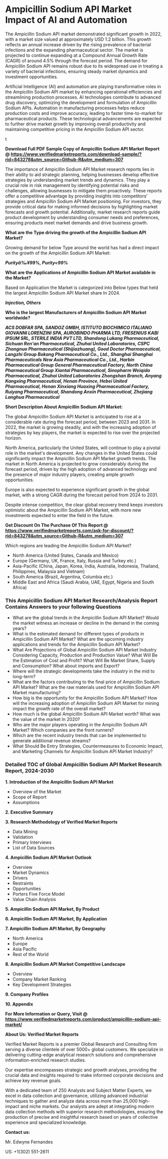 <meta name="title" content="Global Ampicillin Sodium API Market Impact of AI and Automation"><meta name="description" content="The Ampicillin Sodium API market demonstrated significant growth in 2022, with a market size valued at approximately USD 1.2 billion. This growth reflects an annual in"><meta name="title" content="Ampicillin Sodium API Market Size, Share, Scope, Trends, Growth, Opportunities, Analysis, Forecast"><h1>Ampicillin Sodium API Market Impact of AI and Automation</h1><p>The Ampicillin Sodium API market demonstrated significant growth in 2022, with a market size valued at approximately USD 1.2 billion. This growth reflects an annual increase driven by the rising prevalence of bacterial infections and the expanding pharmaceutical sector. The market is projected to continue expanding at a Compound Annual Growth Rate (CAGR) of around 4.5% through the forecast period. The demand for Ampicillin Sodium API remains robust due to its widespread use in treating a variety of bacterial infections, ensuring steady market dynamics and investment opportunities.</p><p>Artificial Intelligence (AI) and automation are playing transformative roles in the Ampicillin Sodium API market by enhancing operational efficiencies and streamlining production processes. AI technologies contribute to advanced drug discovery, optimizing the development and formulation of Ampicillin Sodium APIs. Automation in manufacturing processes helps reduce production costs and improve accuracy, leading to faster time-to-market for pharmaceutical products. These technological advancements are expected to further drive market growth by improving overall productivity and maintaining competitive pricing in the Ampicillin Sodium API sector.</p>t</p><p id="" class=""><strong>Download Full PDF Sample Copy of Ampicillin Sodium API Market Report @ <a href="https://www.verifiedmarketreports.com/download-sample/?rid=843278&utm_source=Github-R&utm_medium=307" target="_blank">https://www.verifiedmarketreports.com/download-sample/?rid=843278&utm_source=Github-R&utm_medium=307</a></strong></p><p>The importance of&nbsp;Ampicillin Sodium API Market research reports lies in their ability to aid strategic planning, helping businesses develop effective strategies by understanding market trends and dynamics. They play a crucial role in risk management by identifying potential risks and challenges, allowing businesses to mitigate them proactively. These reports offer a competitive advantage by providing insights into competitors' strategies and Ampicillin Sodium API Market positioning. For investors, they provide critical data for making informed decisions by highlighting market forecasts and growth potential. Additionally, market research reports guide product development by understanding consumer needs and preferences, ensuring products meet market demands and drive business growth.</p><p><strong>What are the&nbsp;Type driving the growth of the Ampicillin Sodium API Market?</strong></p><p id="" class="">Growing demand for below Type around the world has had a direct impact on the growth of the Ampicillin Sodium API Market:</p><em><strong>Purityâ‰¥99%, Purity<99%</strong></em></p><strong>What are the&nbsp;Applications&nbsp;of Ampicillin Sodium API Market available in the Market?</strong></p><p id="" class="">Based on Application the Market is categorized into Below types that held the largest Ampicillin Sodium API Market share In 2024.</p><em><strong>Injection, Others</strong></em></p><strong>Who is the largest Manufacturers of Ampicillin Sodium API Market worldwide?</strong></p><p><em><strong>ACS DOBFAR SPA, SANDOZ GMBH, ISTITUTO BIOCHIMICO ITALIANO GIOVANNI LORENZINI SPA, AUROBINDO PHARMA LTD, FRESENIUS KABI IPSUM SRL, STERILE INDIA PVT LTD, Shandong Lukang Pharmaceutical, Sichuan Ren'an Pharmaceutical, Zhuhai United Laboratories, CSPC Zhongnuo Pharmaceutical (Shijiazhuang), Good Doctor Pharmaceutical, Langzhi Group Bokang Pharmaceutical Co., Ltd., Shanghai Shanghai Pharmaceuticals New Asia Pharmaceutical Co., Ltd., Harbin Pharmaceutical Group General Pharmaceutical Factory, North China Pharmaceutical Group Xiantai Pharmaceutical, Sinopharm Weiqida Pharmaceutical, Zhuhai United Laboratories Zhongshan Branch, Anyang Kangxing Pharmaceutical, Henan Province, Hebei United Pharmaceutical, Henan Xinxiang Huaxing Pharmaceutical Factory, Ruiyang Pharmaceutical, Shandong Anxin Pharmaceutical, Zhejiang Langhua Pharmaceutical</strong></em></p><p id="" class=""><strong>Short Description About Ampicillin Sodium API Market:</strong></p><p>The global Ampicillin Sodium API Market is anticipated to rise at a considerable rate during the forecast period, between 2023 and 2031. In 2022, the market is growing steadily, and with the increasing adoption of strategies by key players, the market is expected to rise over the projected horizon.</p><p>North America, particularly the United States, will continue to play a pivotal role in the market's development. Any changes in the United States could significantly impact the Ampicillin Sodium API Market growth trends. The market in North America is projected to grow considerably during the forecast period, driven by the high adoption of advanced technology and the presence of major industry players, creating ample growth opportunities.</p><p>Europe is also expected to experience significant growth in the global market, with a strong CAGR during the forecast period from 2024 to 2031.</p><p>Despite intense competition, the clear global recovery trend keeps investors optimistic about the Ampicillin Sodium API Market, with more new investments expected to enter the field in the future.</p><p id="" class=""><strong>Get Discount On The Purchase Of This Report @ <a href="https://www.verifiedmarketreports.com/ask-for-discount/?rid=843278&utm_source=Github-R&utm_medium=307" target="_blank">https://www.verifiedmarketreports.com/ask-for-discount/?rid=843278&utm_source=Github-R&utm_medium=307</a></strong></p>Which regions are leading the Ampicillin Sodium API Market?</p><ul><li>North America (United States, Canada and Mexico)</li><li>Europe (Germany, UK, France, Italy, Russia and Turkey etc.)</li><li>Asia-Pacific (China, Japan, Korea, India, Australia, Indonesia, Thailand, Philippines, Malaysia and Vietnam)</li><li>South America (Brazil, Argentina, Columbia etc.)</li><li>Middle East and Africa (Saudi Arabia, UAE, Egypt, Nigeria and South Africa)</li></ul><h3 id="" class="">This Ampicillin Sodium API Market Research/Analysis Report Contains Answers to your following Questions</h3><ul><li>What are the global trends in the Ampicillin Sodium API Market? Would the market witness an increase or decline in the demand in the coming years?</li><li>What is the estimated demand for different types of products in Ampicillin Sodium API Market? What are the upcoming industry applications and trends for the Ampicillin Sodium API Market?</li><li>What Are Projections of Global Ampicillin Sodium API Market Industry Considering Capacity, Production and Production Value? What Will Be the Estimation of Cost and Profit? What Will Be Market Share, Supply and Consumption? What about imports and Export?</li><li>Where will the strategic developments take the industry in the mid to long-term?</li><li>What are the factors contributing to the final price of Ampicillin Sodium API Market? What are the raw materials used for Ampicillin Sodium API Market manufacturing?</li><li>How big is the opportunity for the Ampicillin Sodium API Market? How will the increasing adoption of Ampicillin Sodium API Market for mining impact the growth rate of the overall market?</li><li>How much is the global Ampicillin Sodium API Market worth? What was the value of the market In 2020?</li><li>Who are the major players operating in the Ampicillin Sodium API Market? Which companies are the front runners?</li><li>Which are the recent industry trends that can be implemented to generate additional revenue streams?</li><li>What Should Be Entry Strategies, Countermeasures to Economic Impact, and Marketing Channels for Ampicillin Sodium API Market Industry?</li></ul><h3 id="" class="">Detailed TOC of Global Ampicillin Sodium API Market Research Report, 2024-2030</h3><p id="" class=""><strong>1. Introduction of the Ampicillin Sodium API Market</strong></p><ul><li>Overview of the Market</li><li>Scope of Report</li><li>Assumptions</li></ul><p id="" class=""><strong>2. Executive Summary</strong></p><p id="" class=""><strong>3. Research Methodology of Verified Market Reports</strong></p><ul><li>Data Mining</li><li>Validation</li><li>Primary Interviews</li><li>List of Data Sources</li></ul><p id="" class=""><strong>4. Ampicillin Sodium API Market Outlook</strong></p><ul><li>Overview</li><li>Market Dynamics</li><li>Drivers</li><li>Restraints</li><li>Opportunities</li><li>Porters Five Force Model</li><li>Value Chain Analysis</li></ul><p id="" class=""><strong>5. Ampicillin Sodium API Market, By Product</strong></p><p id="" class=""><strong>6. Ampicillin Sodium API Market, By Application</strong></p><p id="" class=""><strong>7. Ampicillin Sodium API Market, By Geography</strong></p><ul><li>North America</li><li>Europe</li><li>Asia Pacific</li><li>Rest of the World</li></ul><p id="" class=""><strong>8. Ampicillin Sodium API Market Competitive Landscape</strong></p><ul><li>Overview</li><li>Company Market Ranking</li><li>Key Development Strategies</li></ul><p id="" class=""><strong>9. Company Profiles</strong></p><p id="" class=""><strong>10. Appendix</strong></p><p id="" class=""><strong>For More Information or Query, Visit @ <a href="https://www.verifiedmarketreports.com/product/ampicillin-sodium-api-market/" target="_blank">https://www.verifiedmarketreports.com/product/ampicillin-sodium-api-market/</a></strong></p><p id="" class=""><strong>About Us: Verified Market Reports</strong></p><p id="" class="">Verified Market Reports is a premier Global Research and Consulting firm serving a diverse clientele of over 5000+ global customers. We specialize in delivering cutting-edge analytical research solutions and comprehensive information-enriched research studies.</p><p id="" class="">Our expertise encompasses strategic and growth analyses, providing the crucial data and insights required to make informed corporate decisions and achieve key revenue goals.</p><p id="" class="">With a dedicated team of 250 Analysts and Subject Matter Experts, we excel in data collection and governance, utilizing advanced industrial techniques to gather and analyze data across more than 25,000 high-impact and niche markets. Our analysts are adept at integrating modern data collection methods with superior research methodologies, ensuring the production of precise and insightful research based on years of collective experience and specialized knowledge.</p><p id="" class=""><strong>Contact us:</strong></p><p id="" class="">Mr. Edwyne Fernandes</p><p id="" class="">US: +1(302) 551-2611</p>